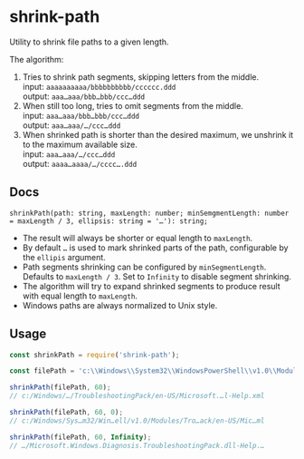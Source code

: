 # shrink-path

Utility to shrink file paths to a given length.

The algorithm:
1. Tries to shrink path segments, skipping letters from the middle.  
    input: `aaaaaaaaaa/bbbbbbbbbb/cccccc.ddd`  
    output: `aaa…aaa/bbb…bbb/ccc…ddd`  
2. When still too long, tries to omit segments from the middle.  
    input: `aaa…aaa/bbb…bbb/ccc…ddd`  
    output: `aaa…aaa/…/ccc…ddd`  
3. When shrinked path is shorter than the desired maximum, we unshrink it to the maximum available size.  
    input: `aaa…aaa/…/ccc…ddd`  
    output: `aaaa…aaaa/…/cccc….ddd`  

## Docs

`shrinkPath(path: string, maxLength: number; minSemgmentLength: number = maxLength / 3, ellipsis: string = '…'): string;`

- The result will always be shorter or equal length to `maxLength`.
- By default `…` is used to mark shrinked parts of the path, configurable by the `ellipis` argument.
- Path segments shrinking can be configured by `minSegmentLength`. Defaults to `maxLength / 3`. Set to `Infinity` to disable segment shrinking.
- The algorithm will try to expand shrinked segments to produce result with equal length to `maxLength`.
- Windows paths are always normalized to Unix style.

## Usage

```js
const shrinkPath = require('shrink-path');

const filePath = 'c:\\Windows\\System32\\WindowsPowerShell\\v1.0\\Modules\\TroubleshootingPack\\en-US\\Microsoft.Windows.Diagnosis.TroubleshootingPack.dll-Help.xml';

shrinkPath(filePath, 60);
// c:/Windows/…/TroubleshootingPack/en-US/Microsoft.…l-Help.xml

shrinkPath(filePath, 60, 0);
// c:/Windows/Sys…m32/Win…ell/v1.0/Modules/Tro…ack/en-US/Mic…ml

shrinkPath(filePath, 60, Infinity);
// …/Microsoft.Windows.Diagnosis.TroubleshootingPack.dll-Help.…
```
